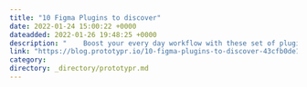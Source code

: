 ```yaml
---
title: "10 Figma Plugins to discover"
date: 2022-01-24 15:00:22 +0000
dateadded: 2022-01-26 19:48:25 +0000
description: "    Boost your every day workflow with these set of plugins  Continue reading on Prototypr »  "
link: "https://blog.prototypr.io/10-figma-plugins-to-discover-43cfb0de185d?source=rss----eb297ea1161a---4"
category:
directory: _directory/prototypr.md
---
```

